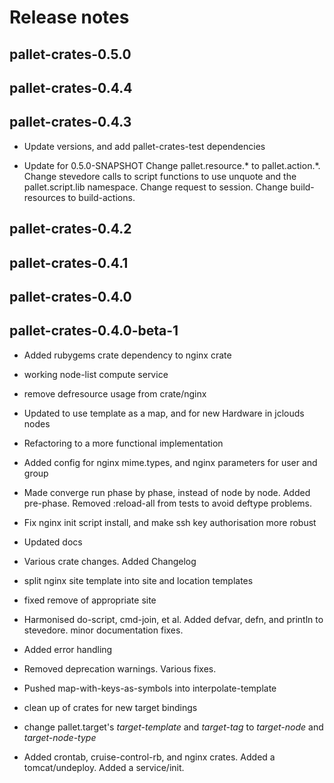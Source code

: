 # Release notes


## pallet-crates-0.5.0


## pallet-crates-0.4.4


## pallet-crates-0.4.3

- Update versions, and add pallet-crates-test dependencies

- Update for 0.5.0-SNAPSHOT
  Change pallet.resource.* to pallet.action.*. Change stevedore calls to
  script functions to use unquote and the pallet.script.lib namespace. 
  Change request to session.  Change build-resources to build-actions.


## pallet-crates-0.4.2


## pallet-crates-0.4.1


## pallet-crates-0.4.0


## pallet-crates-0.4.0-beta-1

- Added rubygems crate dependency to nginx crate

- working node-list compute service

- remove defresource usage from crate/nginx

- Updated to use template as a map, and for new Hardware in jclouds nodes

- Refactoring to a more functional implementation

- Added config for nginx mime.types, and nginx parameters for user and group

- Made converge run phase by phase, instead of node by node.  Added
  pre-phase. Removed :reload-all from tests to avoid deftype problems.

- Fix nginx init script install, and make ssh key authorisation more robust

- Updated docs

- Various crate changes. Added Changelog

- split nginx site template into site and location templates

- fixed remove of appropriate site

- Harmonised do-script, cmd-join, et al.  Added defvar, defn, and println to
  stevedore. minor documentation fixes.

- Added error handling

- Removed deprecation warnings.  Various fixes.

- Pushed map-with-keys-as-symbols into interpolate-template

- clean up of crates for new target bindings

- change pallet.target's *target-template* and *target-tag* to *target-node*
  and *target-node-type*

- Added crontab, cruise-control-rb, and nginx crates.  Added a
  tomcat/undeploy. Added a service/init.

